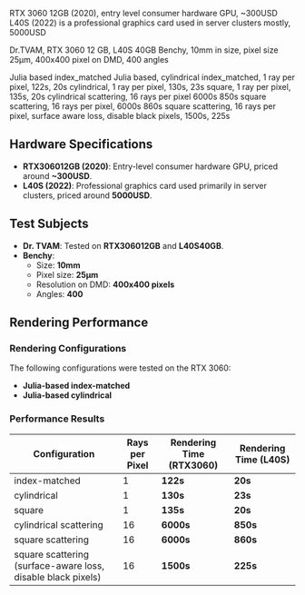 RTX 3060 12GB (2020), entry level consumer hardware GPU, ~300USD
L40S (2022) is a professional graphics card used in server clusters mostly, 5000USD

Dr.TVAM,                                                                        RTX 3060 12 GB,         L40S 40GB
Benchy, 10mm in size, pixel size 25µm, 400x400 pixel on DMD, 400 angles

Julia based index_matched 
Julia based, cylindrical
index_matched, 1 ray per pixel,                                                 122s,                   20s 
cylindrical, 1 ray per pixel,                                                   130s,                   23s
square, 1 ray per pixel,                                                        135s,                   20s
cylindrical scattering, 16 rays per pixel                                       6000s                   850s 
square scattering, 16 rays per pixel,                                           6000s                   860s
square scattering, 16 rays per pixel, surface aware loss, disable black pixels, 1500s,                  225s


## Hardware Specifications

* **RTX306012GB (2020)**: Entry-level consumer hardware GPU, priced around **~300USD**.
* **L40S (2022)**: Professional graphics card used primarily in server clusters, priced around **5000USD**.

## Test Subjects

* **Dr. TVAM**: Tested on **RTX306012GB** and **L40S40GB**.
* **Benchy**:
  * Size: **10mm**
  * Pixel size: **25µm**
  * Resolution on DMD: **400x400 pixels**
  * Angles: **400**

## Rendering Performance

### Rendering Configurations

The following configurations were tested on the RTX 3060:
* **Julia-based index-matched**
* **Julia-based cylindrical**

### Performance Results

| Configuration | Rays per Pixel | Rendering Time (RTX3060) | Rendering Time (L40S) |
| --- | --- | --- | --- |
| index-matched |1 | **122s** | **20s** |
| cylindrical |1 | **130s** | **23s** |
| square |1 | **135s** | **20s** |
| cylindrical scattering |16 | **6000s** | **850s** |
| square scattering |16 | **6000s** | **860s** |
| square scattering (surface-aware loss, disable black pixels) |16 | **1500s** | **225s** |


